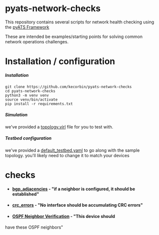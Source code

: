# pyats-network-checks

This repository contains several scripts for network health checking using the
[pyATS Framework](https://developer.cisco.com/site/pyats/)

These are intended be examples/starting points for solving common network operations
challenges.


# Installation / configuration

##### Installation
```
git clone https://github.com/kecorbin/pyats-network-checks
cd pyats-network-checks
python3 -m venv venv
source venv/bin/activate
pip install -r requirements.txt
```
##### Simulation

we've provided a [topology.virl](./topology.virl) file for you to test with.

##### Testbed configuration

we've provided a [default_testbed.yaml](./testedbed.yaml) to go along with the sample topology.  you'll likely need to change it to match your devices

# checks

* #### [bgp_adjacencies](./bgp_adjacencies) - "if a neighbor is configured, it should be established"

* #### [crc_errors](./crc_errors) - "No interface should be accumulating CRC errors"

* #### [OSPF Neighbor Verification](./ospf_neighbor_verification) - "This device should
have these OSPF neighbors"
